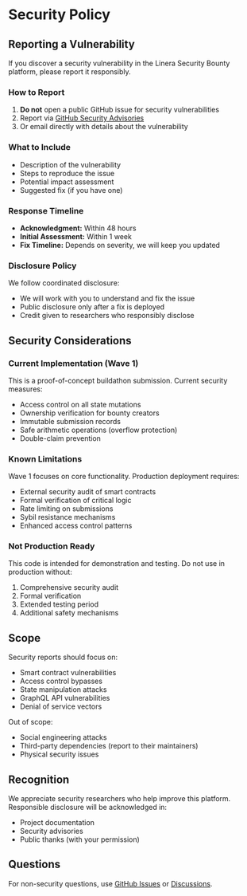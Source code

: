 # Security Policy

## Reporting a Vulnerability

If you discover a security vulnerability in the Linera Security Bounty platform, please report it responsibly.

### How to Report

1. **Do not** open a public GitHub issue for security vulnerabilities
2. Report via [GitHub Security Advisories](https://github.com/papadritta/linera-security-bounty/security/advisories/new)
3. Or email directly with details about the vulnerability

### What to Include

- Description of the vulnerability
- Steps to reproduce the issue
- Potential impact assessment
- Suggested fix (if you have one)

### Response Timeline

- **Acknowledgment:** Within 48 hours
- **Initial Assessment:** Within 1 week
- **Fix Timeline:** Depends on severity, we will keep you updated

### Disclosure Policy

We follow coordinated disclosure:
- We will work with you to understand and fix the issue
- Public disclosure only after a fix is deployed
- Credit given to researchers who responsibly disclose

## Security Considerations

### Current Implementation (Wave 1)

This is a proof-of-concept buildathon submission. Current security measures:

- Access control on all state mutations
- Ownership verification for bounty creators
- Immutable submission records
- Safe arithmetic operations (overflow protection)
- Double-claim prevention

### Known Limitations

Wave 1 focuses on core functionality. Production deployment requires:

- External security audit of smart contracts
- Formal verification of critical logic
- Rate limiting on submissions
- Sybil resistance mechanisms
- Enhanced access control patterns

### Not Production Ready

This code is intended for demonstration and testing. Do not use in production without:

1. Comprehensive security audit
2. Formal verification
3. Extended testing period
4. Additional safety mechanisms

## Scope

Security reports should focus on:

- Smart contract vulnerabilities
- Access control bypasses
- State manipulation attacks
- GraphQL API vulnerabilities
- Denial of service vectors

Out of scope:

- Social engineering attacks
- Third-party dependencies (report to their maintainers)
- Physical security issues

## Recognition

We appreciate security researchers who help improve this platform. Responsible disclosure will be acknowledged in:

- Project documentation
- Security advisories
- Public thanks (with your permission)

## Questions

For non-security questions, use [GitHub Issues](https://github.com/papadritta/linera-security-bounty/issues) or [Discussions](https://github.com/papadritta/linera-security-bounty/discussions).